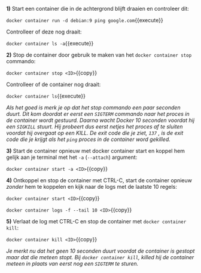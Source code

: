 **1)** Start een container die in de achtergrond blijft draaien en controleer dit:

`docker container run -d debian:9 ping google.com`{{execute}}

Controlleer of deze nog draait:

`docker container ls -a`{{execute}}

**2)** Stop de container door gebruik te maken van het `docker container stop` commando:

`docker container stop <ID>`{{copy}}

Controlleer of de container nog draait:

`docker container ls`{{execute}}

*Als het goed is merk je op dat het stop commando een paar seconden duurt. Dit kom doordat er eerst een `SIGTERM` commando naar het proces in de container wordt gestuurd. Daarna wacht Docker 10 seconden voordat hij een `SIGKILL` stuurt. Hij probeert dus eerst netjes het proces af te sluiten voordat hij overgaat op een KILL. De exit code die je ziet, `137` , is de exit code die je krijgt als het `ping` proces in de container word gekilled.*

**3)** Start de container opnieuw met docker container start en koppel hem gelijk aan je terminal met het `-a` (`--attach`) argument:

`docker container start -a <ID>`{{copy}}

**4)** Ontkoppel en stop de container met CTRL-C, start de container opnieuw *zonder* hem te koppelen en kijk naar de logs met de laatste 10 regels:

`docker container start <ID>`{{copy}}

`docker container logs -f --tail 10 <ID>`{{copy}}

**5)** Verlaat de log met CTRL-C en stop de container met `docker container kill`:

`docker container kill <ID>`{{copy}}

*Je merkt nu dat het geen 10 seconden duurt voordat de container is gestopt maar dat die meteen stopt. Bij `docker container kill`, killed hij de container meteen in plaats van eerst nog een `SIGTERM` te sturen.*




